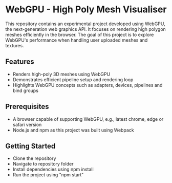 # WebGPU - High Poly Mesh Visualiser

This repository contains an experimental project developed using WebGPU, the next-generation web graphics API.
It focuses on rendering high polygon meshes efficiently in the browser. The goal of this project is to explore
WebGPU's performance when handling user uploaded meshes and textures.
## Features
- Renders high-poly 3D meshes using WebGPU
- Demonstrates efficient pipeline setup and rendering loop
- Highlights WebGPU concepts such as adapters, devices, pipelines and bind groups

## Prerequisites
- A browser capable of supporting WebGPU, e.g., latest chrome, edge or safari version
- Node.js and npm as this project was built using Webpack

## Getting Started

- Clone the repository
- Navigate to repository folder
- Install dependencies using npm install
- Run the project using "npm start"


